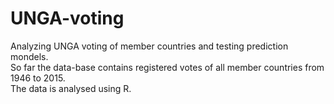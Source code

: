 # UNGA-voting
Analyzing UNGA voting of member countries and testing prediction mondels.  
So far the data-base contains registered votes of all member countries from 1946 to 2015.  
The data is analysed using R.  
